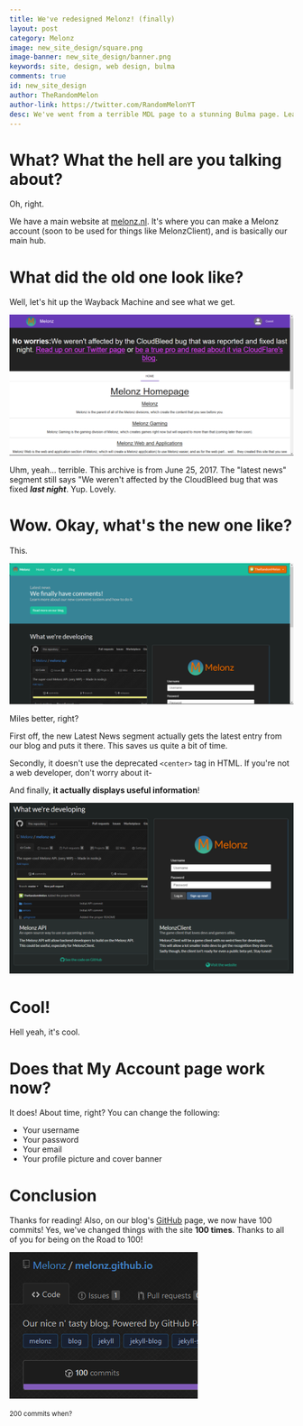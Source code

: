 ```yaml
---
title: We've redesigned Melonz! (finally)
layout: post
category: Melonz
image: new_site_design/square.png
image-banner: new_site_design/banner.png
keywords: site, design, web design, bulma
comments: true
id: new_site_design
author: TheRandomMelon
author-link: https://twitter.com/RandomMelonYT
desc: We've went from a terrible MDL page to a stunning Bulma page. Learn more here.
---
```


# What? What the hell are you talking about?
Oh, right.

We have a main website at <a href="https://melonz.nl">melonz.nl</a>. It's where you can make a Melonz account (soon to be used for things like MelonzClient), and is basically our main hub.

# What did the old one look like?
Well, let's hit up the Wayback Machine and see what we get.

![Old website](/img/posts/new_site_design/oldweb.png)

Uhm, yeah... terrible.
This archive is from June 25, 2017. The "latest news" segment still says "We weren't affected by the CloudBleed bug that was fixed _**last night**_. Yup. Lovely.

# Wow. Okay, what's the new one like?
This.

![Newer and better website](/img/posts/new_site_design/newweb.png)

Miles better, right?

First off, the new Latest News segment actually gets the latest entry from our blog and puts it there. This saves us quite a bit of time.

Secondly, it doesn't use the deprecated ``<center>`` tag in HTML. If you're not a web developer, don't worry about it-

And finally, **it actually displays useful information**!

![What we're developing](/img/posts/new_site_design/developing.png)

# Cool!
Hell yeah, it's cool.

# Does that My Account page work now?
It does! About time, right? You can change the following:

- Your username
- Your password
- Your email
- Your profile picture and cover banner

# Conclusion
Thanks for reading! Also, on our blog's <a href="https://github.com/Melonz/melonz.github.io">GitHub</a> page, we now have 100 commits! Yes, we've changed things with the site **100 times**. Thanks to all of you for being on the Road to 100!

![100 commits!](/img/posts/new_site_design/100commits.png)

<small>200 commits when?</small>